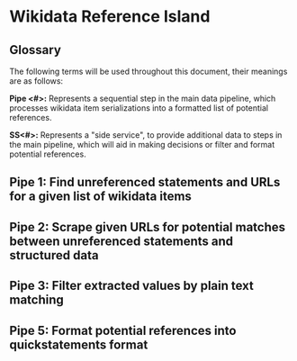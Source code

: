 # Wikidata Reference Island

## Glossary

The following terms will be used throughout this document, their meanings are as follows:

**Pipe <#>:** Represents a sequential step in the main data pipeline, which processes wikidata item serializations into a formatted list of potential references. 

**SS<#>:** Represents a "side service", to provide additional data to steps in the main pipeline, which will aid in making decisions or filter and format potential references.

## Pipe 1: Find unreferenced statements and URLs for a given list of wikidata items

## Pipe 2: Scrape given URLs for potential matches between  unreferenced statements and structured data

## Pipe 3: Filter extracted values by plain text matching

## Pipe 5: Format potential references into quickstatements format

